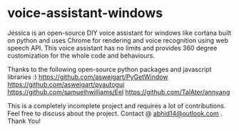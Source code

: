 # voice-assistant-windows
Jessica is an open-source DIY voice assistant for windows like cortana built on python and uses Chrome for rendering and voice recognition using web speech API. This voice assistant has no limits and provides 360 degree customization for the whole code and behaviours. 

Thanks to the following open-source python packages and javascript libraries :)
https://github.com/asweigart/PyGetWindow
https://github.com/asweigart/pyautogui
https://github.com/samuelhwilliams/Eel
https://github.com/TalAter/annyang

This is a completely incomplete project and requires a lot of contributions. Feel free to discuss about the project. Contact @ abhid14@outlook.com .
Thank You!
